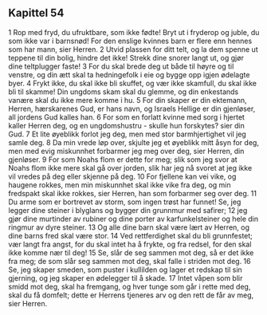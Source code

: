 ## Kapittel 54

1 Rop med fryd, du ufruktbare, som ikke fødte! Bryt ut i fryderop og juble, du som ikke var i barnsnød! For den enslige kvinnes barn er flere enn hennes som har mann, sier Herren.
2 Utvid plassen for ditt telt, og la dem spenne ut teppene til din bolig, hindre det ikke! Strekk dine snorer langt ut, og gjør dine teltplugger faste!
3 For du skal brede deg ut både til høyre og til venstre, og din ætt skal ta hedningefolk i eie og bygge opp igjen ødelagte byer.
4 Frykt ikke, du skal ikke bli skuffet, og vær ikke skamfull, du skal ikke bli til skamme! Din ungdoms skam skal du glemme, og din enkestands vanære skal du ikke mere komme i hu.
5 For din skaper er din ektemann, Herren, hærskarenes Gud, er hans navn, og Israels Hellige er din gjenløser, all jordens Gud kalles han.
6 For som en forlatt kvinne med sorg i hjertet kaller Herren deg, og en ungdomshustru - skulle hun forskytes? sier din Gud.
7 Et lite øyeblikk forlot jeg deg, men med stor barmhjertighet vil jeg samle deg.
8 Da min vrede løp over, skjulte jeg et øyeblikk mitt åsyn for deg, men med evig miskunnhet forbarmer jeg meg over deg, sier Herren, din gjenløser.
9 For som Noahs flom er dette for meg; slik som jeg svor at Noahs flom ikke mere skal gå over jorden, slik har jeg nå svoret at jeg ikke vil vredes på deg eller skjenne på deg.
10 For fjellene kan vei vike, og haugene rokkes, men min miskunnhet skal ikke vike fra deg, og min fredspakt skal ikke rokkes, sier Herren, han som forbarmer seg over deg.
11 Du arme som er bortrevet av storm, som ingen trøst har funnet! Se, jeg legger dine steiner i blyglans og bygger din grunnmur med safirer;
12 jeg gjør dine murtinder av rubiner og dine porter av karfunkelsteiner og hele din ringmur av dyre steiner.
13 Og alle dine barn skal være lært av Herren, og dine barns fred skal være stor.
14 Ved rettferdighet skal du bli grunnfestet; vær langt fra angst, for du skal intet ha å frykte, og fra redsel, for den skal ikke komme nær til deg!
15 Se, slår de seg sammen mot deg, så er det ikke fra meg; de som slår seg sammen mot deg, skal falle i striden mot deg.
16 Se, jeg skaper smeden, som puster i kullilden og lager et redskap til sin gjerning, og jeg skaper en ødelegger til å skade.
17 Intet våpen som blir smidd mot deg, skal ha fremgang, og hver tunge som går i rette med deg, skal du få domfelt; dette er Herrens tjeneres arv og den rett de får av meg, sier Herren.
